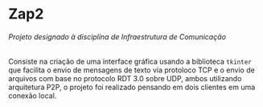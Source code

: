 # Zap2

###### Projeto designado à disciplina de Infraestrutura de Comunicação



Consiste na criação de uma interface gráfica usando a biblioteca `tkinter` que facilita o envio
de mensagens de texto via protoloco TCP e o envio de arquivos com base no protocolo RDT 3.0 sobre
UDP, ambos utilizando arquitetura P2P, o projeto foi realizado pensando em dois clientes em uma 
conexão local.
